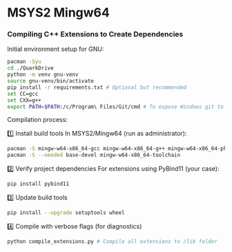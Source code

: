 # MSYS2 Mingw64
### Compiling C++ Extensions to Create Dependencies
Initial environment setup for GNU:

```bash
pacman -Syu
cd ./QuarkDrive
python -m venv gnu-venv
source gnu-venv/bin/activate
pip install -r requirements.txt # Optional but recommended
set CC=gcc
set CXX=g++
export PATH=$PATH:/c/Program\ Files/Git/cmd # To expose Windows git to GNU
```
Compilation process:

1️⃣ Install build tools
In MSYS2/Mingw64 (run as administrator):

```bash
pacman -S mingw-w64-x86_64-gcc mingw-w64-x86_64-g++ mingw-w64-x86_64-pkg-config mingw-w64-x86_64-cmake mingw-w64-x86_64-zstd mingw-w64-x86_64-openssl mingw-w64-x86_64-xxhash
pacman -S --needed base-devel mingw-w64-x86_64-toolchain
```
2️⃣ Verify project dependencies
For extensions using PyBind11 (your case):

```bash
pip install pybind11
```
3️⃣ Update build tools

```bash
pip install --upgrade setuptools wheel
```
4️⃣ Compile with verbose flags (for diagnostics)

```bash
python compile_extensions.py # Compile all extensions to /lib folder
```
